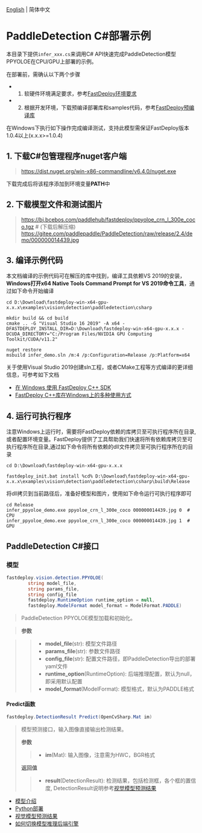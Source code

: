 [English](README.md) | 简体中文
# PaddleDetection C#部署示例

本目录下提供`infer_xxx.cs`来调用C# API快速完成PaddleDetection模型PPYOLOE在CPU/GPU上部署的示例。

在部署前，需确认以下两个步骤

- 1. 软硬件环境满足要求，参考[FastDeploy环境要求](../../../../../docs/cn/build_and_install/download_prebuilt_libraries.md)  
- 2. 根据开发环境，下载预编译部署库和samples代码，参考[FastDeploy预编译库](../../../../../docs/cn/build_and_install/download_prebuilt_libraries.md)

在Windows下执行如下操作完成编译测试，支持此模型需保证FastDeploy版本1.0.4以上(x.x.x>=1.0.4)

## 1. 下载C#包管理程序nuget客户端
> https://dist.nuget.org/win-x86-commandline/v6.4.0/nuget.exe

下载完成后将该程序添加到环境变量**PATH**中

## 2. 下载模型文件和测试图片
> https://bj.bcebos.com/paddlehub/fastdeploy/ppyoloe_crn_l_300e_coco.tgz # (下载后解压缩)
> https://gitee.com/paddlepaddle/PaddleDetection/raw/release/2.4/demo/000000014439.jpg

## 3. 编译示例代码

本文档编译的示例代码可在解压的库中找到，编译工具依赖VS 2019的安装，**Windows打开x64 Native Tools Command Prompt for VS 2019命令工具**，通过如下命令开始编译

```shell
cd D:\Download\fastdeploy-win-x64-gpu-x.x.x\examples\vision\detection\paddledetection\csharp

mkdir build && cd build
cmake .. -G "Visual Studio 16 2019" -A x64 -DFASTDEPLOY_INSTALL_DIR=D:\Download\fastdeploy-win-x64-gpu-x.x.x -DCUDA_DIRECTORY="C:/Program Files/NVIDIA GPU Computing Toolkit/CUDA/v11.2"

nuget restore
msbuild infer_demo.sln /m:4 /p:Configuration=Release /p:Platform=x64
```

关于使用Visual Studio 2019创建sln工程，或者CMake工程等方式编译的更详细信息，可参考如下文档
- [在 Windows 使用 FastDeploy C++ SDK](../../../../../docs/cn/faq/use_sdk_on_windows.md)
- [FastDeploy C++库在Windows上的多种使用方式](../../../../../docs/cn/faq/use_sdk_on_windows_build.md)

## 4. 运行可执行程序

注意Windows上运行时，需要将FastDeploy依赖的库拷贝至可执行程序所在目录, 或者配置环境变量。FastDeploy提供了工具帮助我们快速将所有依赖库拷贝至可执行程序所在目录,通过如下命令将所有依赖的dll文件拷贝至可执行程序所在的目录
```shell
cd D:\Download\fastdeploy-win-x64-gpu-x.x.x

fastdeploy_init.bat install %cd% D:\Download\fastdeploy-win-x64-gpu-x.x.x\examples\vision\detection\paddledetection\csharp\build\Release
```

将dll拷贝到当前路径后，准备好模型和图片，使用如下命令运行可执行程序即可
```shell
cd Release
infer_ppyoloe_demo.exe ppyoloe_crn_l_300e_coco 000000014439.jpg 0  # CPU
infer_ppyoloe_demo.exe ppyoloe_crn_l_300e_coco 000000014439.jpg 1  # GPU
```

## PaddleDetection C#接口

### 模型

```c#
fastdeploy.vision.detection.PPYOLOE(
        string model_file,
        string params_file,
        string config_file
        fastdeploy.RuntimeOption runtime_option = null,
        fastdeploy.ModelFormat model_format = ModelFormat.PADDLE)
```

> PaddleDetection PPYOLOE模型加载和初始化。

> **参数**

>> * **model_file**(str): 模型文件路径
>> * **params_file**(str): 参数文件路径
>> * **config_file**(str): 配置文件路径，即PaddleDetection导出的部署yaml文件
>> * **runtime_option**(RuntimeOption): 后端推理配置，默认为null，即采用默认配置
>> * **model_format**(ModelFormat): 模型格式，默认为PADDLE格式

#### Predict函数

```c#
fastdeploy.DetectionResult Predict(OpenCvSharp.Mat im)
```

> 模型预测接口，输入图像直接输出检测结果。
>
> **参数**
>
>> * **im**(Mat): 输入图像，注意需为HWC，BGR格式
>
> **返回值**
>
>> * **result**(DetectionResult): 检测结果，包括检测框，各个框的置信度, DetectionResult说明参考[视觉模型预测结果](../../../../../docs/api/vision_results/)


- [模型介绍](../../)
- [Python部署](../python)
- [视觉模型预测结果](../../../../../docs/api/vision_results/)
- [如何切换模型推理后端引擎](../../../../../docs/cn/faq/how_to_change_backend.md)
